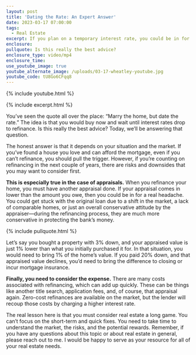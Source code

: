 ```yaml
---
layout: post
title: 'Dating the Rate: An Expert Answer'
date: 2023-03-17 07:00:00
tags:
  - Real Estate
excerpt: If you plan on a temporary interest rate, you could be in for a headache.
enclosure:
pullquote: Is this really the best advice?
enclosure_type: video/mp4
enclosure_time:
use_youtube_image: true
youtube_alternate_image: /uploads/03-17-wheatley-youtube.jpg
youtube_code: tU8Go6CFqq8
---
```

{% include youtube.html %}

{% include excerpt.html %}

You’ve seen the quote all over the place: “Marry the home, but date the rate.” The idea is that you would buy now and wait until interest rates drop to refinance. Is this really the best advice? Today, we’ll be answering that question.

The honest answer is that it depends on your situation and the market. If you’ve found a house you love and can afford the mortgage, even if you can’t refinance, you should pull the trigger. However, if you’re counting on refinancing in the next couple of years, there are risks and downsides that you may want to consider first.

**This is especially true in the case of appraisals.** When you refinance your home, you must have another appraisal done. If your appraisal comes in lower than the amount you owe, then you could be in for a real headache. You could get stuck with the original loan due to a shift in the market, a lack of comparable homes, or just an overall conservative attitude by the appraiser—during the refinancing process, they are much more conservative in protecting the bank’s money.

{% include pullquote.html %}

Let’s say you bought a property with 3% down, and your appraised value is just 1% lower than what you initially purchased it for. In that situation, you would need to bring 1% of the home’s value. If you paid 20% down, and that appraised value declines, you’d need to bring the difference to closing or incur mortgage insurance.

**Finally, you need to consider the expense.** There are many costs associated with refinancing, which can add up quickly. These can be things like another title search, application fees, and, of course, that appraisal again. Zero-cost refinances are available on the market, but the lender will recoup those costs by charging a higher interest rate.

The real lesson here is that you must consider real estate a long game. You can’t focus on the short-term and quick fixes. You need to take time to understand the market, the risks, and the potential rewards. Remember, if you have any questions about this topic or about real estate in general, please reach out to me. I would be happy to serve as your resource for all of your real estate needs.